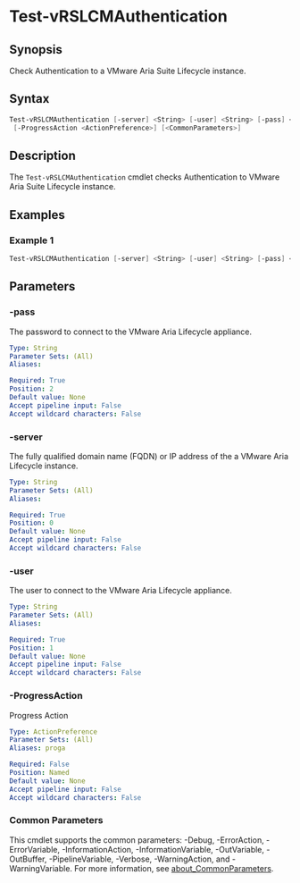 # Test-vRSLCMAuthentication

## Synopsis

Check Authentication to a VMware Aria Suite Lifecycle instance.

## Syntax

```powershell
Test-vRSLCMAuthentication [-server] <String> [-user] <String> [-pass] <String>
 [-ProgressAction <ActionPreference>] [<CommonParameters>]
```

## Description

The `Test-vRSLCMAuthentication` cmdlet checks Authentication to VMware Aria Suite Lifecycle instance.

## Examples

### Example 1

```powershell
Test-vRSLCMAuthentication [-server] <String> [-user] <String> [-pass] <String>
```

## Parameters

### -pass

The password to connect to the VMware Aria Lifecycle appliance.

```yaml
Type: String
Parameter Sets: (All)
Aliases:

Required: True
Position: 2
Default value: None
Accept pipeline input: False
Accept wildcard characters: False
```

### -server

The fully qualified domain name (FQDN) or IP address of the a VMware Aria Lifecycle instance.

```yaml
Type: String
Parameter Sets: (All)
Aliases:

Required: True
Position: 0
Default value: None
Accept pipeline input: False
Accept wildcard characters: False
```

### -user

The user to connect to the VMware Aria Lifecycle appliance.

```yaml
Type: String
Parameter Sets: (All)
Aliases:

Required: True
Position: 1
Default value: None
Accept pipeline input: False
Accept wildcard characters: False
```

### -ProgressAction

Progress Action

```yaml
Type: ActionPreference
Parameter Sets: (All)
Aliases: proga

Required: False
Position: Named
Default value: None
Accept pipeline input: False
Accept wildcard characters: False
```

### Common Parameters

This cmdlet supports the common parameters: -Debug, -ErrorAction, -ErrorVariable, -InformationAction, -InformationVariable, -OutVariable, -OutBuffer, -PipelineVariable, -Verbose, -WarningAction, and -WarningVariable. For more information, see [about_CommonParameters](http://go.microsoft.com/fwlink/?LinkID=113216).
